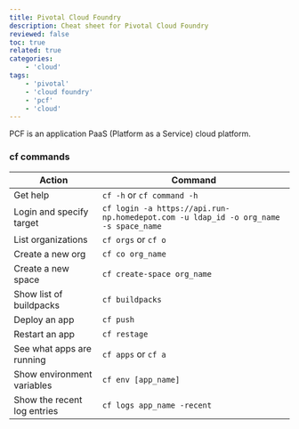 ```yaml
---
title: Pivotal Cloud Foundry
description: Cheat sheet for Pivotal Cloud Foundry
reviewed: false
toc: true
related: true
categories:
    - 'cloud'
tags:
    - 'pivotal'
    - 'cloud foundry'
    - 'pcf'
    - 'cloud'
---
```


PCF is an application PaaS (Platform as a Service) cloud platform.

<!--more-->

### cf commands

| Action                      | Command                                                                             |
| --------------------------- | ----------------------------------------------------------------------------------- |
| Get help                    | `cf -h` or `cf command -h`                                                          |
| Login and specify target    | `cf login -a https://api.run-np.homedepot.com -u ldap_id -o org_name -s space_name` |
| List organizations          | `cf orgs` or `cf o`                                                                 |
| Create a new org            | `cf co org_name`                                                                    |
| Create a new space          | `cf create-space org_name`                                                          |
| Show list of buildpacks     | `cf buildpacks`                                                                     |
| Deploy an app               | `cf push`                                                                           |
| Restart an app              | `cf restage`                                                                        |
| See what apps are running   | `cf apps` or `cf a`                                                                 |
| Show environment variables  | `cf env [app_name]`                                                                 |
| Show the recent log entries | `cf logs app_name -recent`                                                          |
